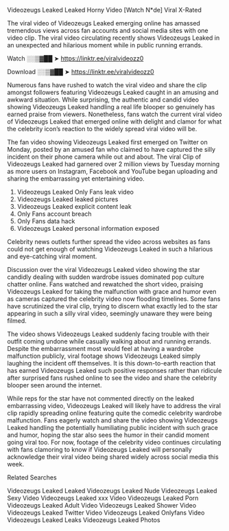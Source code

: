 ﻿Videozeugs Leaked Leaked Horny Video [Watch N*de] Viral X-Rated

The viral video of ﻿Videozeugs Leaked emerging online has amassed tremendous views across fan accounts and social media sites with one video clip. The viral video circulating recently shows ﻿Videozeugs Leaked in an unexpected and hilarious moment while in public running errands. 

Watch ░░▒▓██ ➤ https://linktr.ee/viralvideozz0

Download ░░▒▓██ ➤ https://linktr.ee/viralvideozz0

Numerous fans have rushed to watch the viral video and share the clip amongst followers featuring ﻿Videozeugs Leaked caught in an amusing and awkward situation. While surprising, the authentic and candid video showing ﻿Videozeugs Leaked handling a real life blooper so genuinely has earned praise from viewers. Nonetheless, fans watch the current viral video of ﻿Videozeugs Leaked that emerged online with delight and clamor for what the celebrity icon’s reaction to the widely spread viral video will be.

The fan video showing ﻿Videozeugs Leaked first emerged on Twitter on Monday, posted by an amused fan who claimed to have captured the silly incident on their phone camera while out and about. The viral Clip of ﻿Videozeugs Leaked had garnered over 2 million views by Tuesday morning as more users on Instagram, Facebook and YouTube began uploading and sharing the embarrassing yet entertaining video. 

1. ﻿Videozeugs Leaked Only Fans leak video
2. ﻿Videozeugs Leaked leaked pictures
3. ﻿Videozeugs Leaked explicit content leak
4. Only Fans account breach
5. Only Fans data hack
6. ﻿Videozeugs Leaked personal information exposed

Celebrity news outlets further spread the video across websites as fans could not get enough of watching ﻿Videozeugs Leaked in such a hilarious and eye-catching viral moment. 

Discussion over the viral ﻿Videozeugs Leaked video showing the star candidly dealing with sudden wardrobe issues dominated pop culture chatter online. Fans watched and rewatched the short video, praising ﻿Videozeugs Leaked for taking the malfunction with grace and humor even as cameras captured the celebrity video now flooding timelines. Some fans have scrutinized the viral clip, trying to discern what exactly led to the star appearing in such a silly viral video, seemingly unaware they were being filmed.

The video shows ﻿Videozeugs Leaked suddenly facing trouble with their outfit coming undone while casually walking about and running errands. Despite the embarrassment most would feel at having a wardrobe malfunction publicly, viral footage shows ﻿Videozeugs Leaked simply laughing the incident off themselves. It is this down-to-earth reaction that has earned ﻿Videozeugs Leaked such positive responses rather than ridicule after surprised fans rushed online to see the video and share the celebrity blooper seen around the internet.  

While reps for the star have not commented directly on the leaked embarrassing video, ﻿Videozeugs Leaked will likely have to address the viral clip rapidly spreading online featuring quite the comedic celebrity wardrobe malfunction. Fans eagerly watch and share the video showing ﻿Videozeugs Leaked handling the potentially humiliating public incident with such grace and humor, hoping the star also sees the humor in their candid moment going viral too. For now, footage of the celebrity video continues circulating with fans clamoring to know if ﻿Videozeugs Leaked will personally acknowledge their viral video being shared widely across social media this week.

Related Searches

﻿Videozeugs Leaked Leaked
﻿Videozeugs Leaked Nude
﻿Videozeugs Leaked Sexy Video
﻿Videozeugs Leaked xxx Video
﻿Videozeugs Leaked Porn
﻿Videozeugs Leaked Adult Video
﻿Videozeugs Leaked Shower Video
﻿Videozeugs Leaked Twitter Video
﻿Videozeugs Leaked Onlyfans Video
﻿Videozeugs Leaked Leaks
﻿Videozeugs Leaked Photos